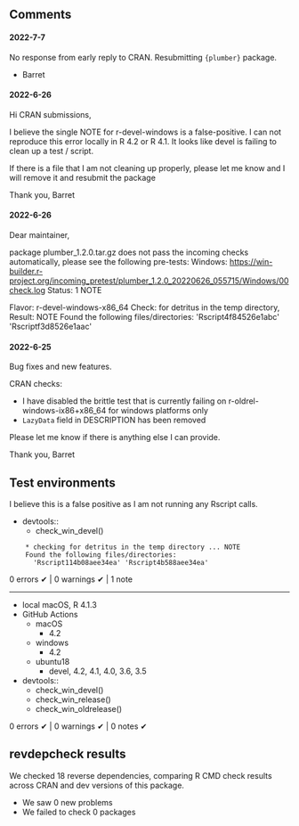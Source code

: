 ## Comments

#### 2022-7-7

No response from early reply to CRAN. Resubmitting `{plumber}` package.

- Barret


#### 2022-6-26

Hi CRAN submissions,

I believe the single NOTE for r-devel-windows is a false-positive. I can not reproduce this error locally in R 4.2 or R 4.1.  It looks like devel is failing to clean up a test / script.

If there is a file that I am not cleaning up properly, please let me know and I will remove it and resubmit the package

Thank you,
Barret

#### 2022-6-26

Dear maintainer,

package plumber_1.2.0.tar.gz does not pass the incoming checks automatically, please see the following pre-tests:
Windows: <https://win-builder.r-project.org/incoming_pretest/plumber_1.2.0_20220626_055715/Windows/00check.log>
Status: 1 NOTE

Flavor: r-devel-windows-x86_64
Check: for detritus in the temp directory, Result: NOTE
  Found the following files/directories:
    'Rscript4f84526e1abc' 'Rscriptf3d8526e1aac'

#### 2022-6-25

Bug fixes and new features.

CRAN checks:
* I have disabled the brittle test that is currently failing on r-oldrel-windows-ix86+x86_64 for windows platforms only
* `LazyData` field in DESCRIPTION has been removed

Please let me know if there is anything else I can provide.

Thank you,
Barret


## Test environments

I believe this is a false positive as I am not running any Rscript calls.

* devtools::
  * check_win_devel()
```
    * checking for detritus in the temp directory ... NOTE
    Found the following files/directories:
      'Rscript114b08aee34ea' 'Rscript4b588aee34ea'
```

0 errors ✔ | 0 warnings ✔ | 1 note

----------------------

* local macOS, R 4.1.3
* GitHub Actions
  * macOS
    * 4.2
  * windows
    * 4.2
  * ubuntu18
    * devel, 4.2, 4.1, 4.0, 3.6, 3.5
* devtools::
  * check_win_devel()
  * check_win_release()
  * check_win_oldrelease()

0 errors ✔ | 0 warnings ✔ | 0 notes ✔


## revdepcheck results

We checked 18 reverse dependencies, comparing R CMD check results across CRAN and dev versions of this package.

 * We saw 0 new problems
 * We failed to check 0 packages
